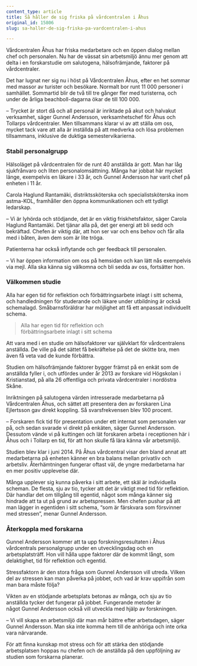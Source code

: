 ```yaml
---
content_type: article
title: Så håller de sig friska på vårdcentralen i Åhus
original_id: 15806
slug: sa-haller-de-sig-friska-pa-vardcentralen-i-ahus

---
```


Vårdcentralen Åhus har friska medarbetare och en öppen dialog mellan chef och personalen. Nu har de vässat sin arbetsmiljö ännu mer genom att delta i en forskarstudie om salutogena, hälsofrämjande, faktorer på vårdcentraler.

Det har lugnat ner sig nu i höst på Vårdcentralen Åhus, efter en het sommar med massor av turister och besökare. Normalt bor runt 11 000 personer i samhället. Sommartid blir de två till tre gånger fler med turisterna, och under de årliga beachboll-dagarna ökar de till 100 000.

– Trycket är stort då och all personal är inriktade på akut och halvakut verksamhet, säger Gunnel Andersson, verksamhetschef för Åhus och Tollarps vårdcentraler. Men tillsammans klarar vi av att ställa om oss, mycket tack vare att alla är inställda på att medverka och lösa problemen tillsammans, inklusive de duktiga semestervikarierna.

### Stabil personalgrupp

Hälsoläget på vårdcentralen för de runt 40 anställda är gott. Man har låg sjukfrånvaro och liten personalomsättning. Många har jobbat här mycket länge, exempelvis en läkare i 33 år, och Gunnel Andersson har varit chef på enheten i 11 år.

Carola Haglund Rantamäki, distriktssköterska och specialistsköterska inom astma-KOL, framhåller den öppna kommunikationen och ett tydligt ledarskap.

– Vi är lyhörda och stödjande, det är en viktig friskhetsfaktor, säger Carola Haglund Rantamäki. Det tjänar alla på, det ger energi att bli sedd och bekräftad. Chefen är viktig där, att hon ser var och ens behov och får alla med i båten, även dem som är lite tröga.

Patienterna har också inflytande och ger feedback till personalen.

– Vi har öppen information om oss på hemsidan och kan lätt nås exempelvis via mejl. Alla ska känna sig välkomna och bli sedda av oss, fortsätter hon.

### Välkommen studie

Alla har egen tid för reflektion och förbättringsarbete inlagt i sitt schema, och handledningen för studerande och läkare under utbildning är också schemalagd. Småbarnsföräldrar har möjlighet att få ett anpassat individuellt schema.

> Alla har egen tid för reflektion och  
> förbättringsarbete inlagt i sitt schema

Att vara med i en studie om hälsofaktorer var självklart för vårdcentralens anställda. De ville på det sättet få bekräftelse på det de skötte bra, men även få veta vad de kunde förbättra.

Studien om hälsofrämjande faktorer bygger främst på en enkät som de anställda fyller i, och utfördes under år 2013 av forskare vid Högskolan i Kristianstad, på alla 26 offentliga och privata vårdcentraler i nordöstra Skåne.

Inriktningen på salutogena värden intresserade medarbetarna på Vårdcentralen Åhus, och sättet att presentera den av forskaren Lina Ejlertsson gav direkt koppling. Så svarsfrekvensen blev 100 procent.

– Forskaren fick tid för presentation under ett internat som personalen var på, och sedan svarade vi direkt på enkäten, säger Gunnel Andersson. Dessutom vände vi på kuttingen och lät forskaren arbeta i receptionen här i Åhus och i Tollarp en tid, för att hon skulle få lära känna vår arbetsmiljö.

Studien blev klar i juni 2014. På Åhus vårdcentral visar den bland annat att medarbetarna på enheten känner en bra balans mellan privatliv och arbetsliv. Återhämtningen fungerar oftast väl, de yngre medarbetarna har en mer positiv upplevelse där.

Många upplever sig kunna påverka i sitt arbete, ett skäl är individuella scheman. De flesta, sju av tio, tycker att det är viktigt med tid för reflektion. Där handlar det om tillgång till egentid, något som många känner sig hindrade att ta ut på grund av arbetspressen. Men chefen pushar på att man lägger in egentiden i sitt schema, “som är färskvara som försvinner med stressen”, menar Gunnel Andersson.

### Återkoppla med forskarna

Gunnel Andersson kommer att ta upp forskningsresultaten i Åhus vårdcentrals personalgrupp under en utvecklingsdag och en arbetsplatsträff. Hon vill hålla uppe faktorer där de kommit långt, som delaktighet, tid för reflektion och egentid.

Stressfaktorn är den stora fråga som Gunnel Andersson vill utreda. Vilken del av stressen kan man påverka på jobbet, och vad är krav uppifrån som man bara måste följa?

Vikten av en stödjande arbetsplats betonas av många, och sju av tio anställda tycker det fungerar på jobbet. Fungerande metoder är något Gunnel Andersson också vill utveckla med hjälp av forskningen.

– Vi vill skapa en arbetsmiljö där man mår bättre efter arbetsdagen, säger Gunnel Andersson. Man ska inte komma hem till de anhöriga och inte orka vara närvarande.

För att finna kunskap mot stress och för att stärka den stödjande arbetsplatsen hoppas nu chefen och de anställda på den uppföljning av studien som forskarna planerar.


